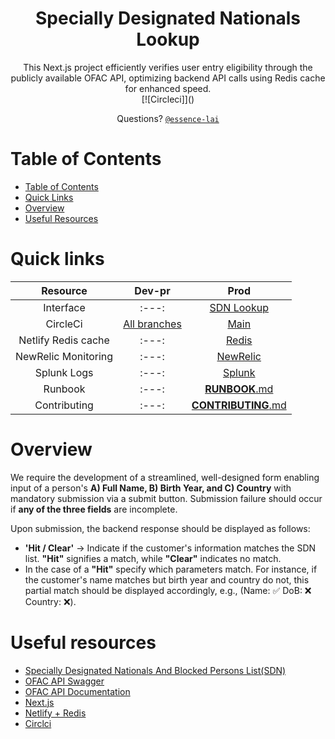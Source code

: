 <h1 align="center"> Specially Designated Nationals Lookup </h1>
<div align="center">
This Next.js project efficiently verifies user entry eligibility through the publicly available OFAC API, optimizing backend API calls using Redis cache for enhanced speed.

<br/>
[![Circleci]]()

Questions? [`@essence-lai`](https://github.com/essence-lai)
<br/>

</div>

# Table of Contents
- [Table of Contents](#table-of-contents)
- [Quick Links](#quick-links)
- [Overview](#overview)
- [Useful Resources](#useful-resources)

# Quick links
| Resource | Dev-pr | Prod |
| :---: | :---: | :---: |
| Interface | :---:| [SDN Lookup]()|
| CircleCi | [All branches]()| [Main]()|
| Netlify Redis cache | :---:| [Redis]()|
| NewRelic Monitoring | :---: | [NewRelic]()|
| Splunk Logs | :---: | [Splunk]()|
| Runbook | :---: | [**RUNBOOK**.md](docs/RUNBOOK.md)|
| Contributing | :---: | [**CONTRIBUTING**.md](docs/CONTRIBUTING.md)|


# Overview

We require the development of a streamlined, well-designed form enabling input of a person's **A) Full Name, B) Birth Year, and C) Country** with mandatory submission via a submit button. Submission failure should occur if **any of the three fields** are incomplete.

Upon submission, the backend response should be displayed as follows:

- **'Hit / Clear'** → Indicate if the customer's information matches the SDN list. **"Hit"** signifies a match, while **"Clear"** indicates no match.
- In the case of a **"Hit"** specify which parameters match. For instance, if the customer's name matches but birth year and country do not, this partial match should be displayed accordingly, e.g., (Name: ✅ DoB: ❌ Country: ❌).


# Useful resources
* [Specially Designated Nationals And Blocked Persons List(SDN)](https://ofac.treasury.gov/specially-designated-nationals-and-blocked-persons-list-sdn-human-readable-lists)
* [OFAC API Swagger](https://ofac-api.com/swagger-ui/index.html?configUrl=/api-docs/swagger-config#/Search%20API%20v3)
* [OFAC API Documentation](https://ofac-api.com/documentation/v3/index.html)
* [Next.js](https://nextjs.org/learn-pages-router/basics/create-nextjs-app)
* [Netlify + Redis](https://www.netlify.com/integrations/redis/)
* [Circlci](https://circleci.com/docs/getting-started/)